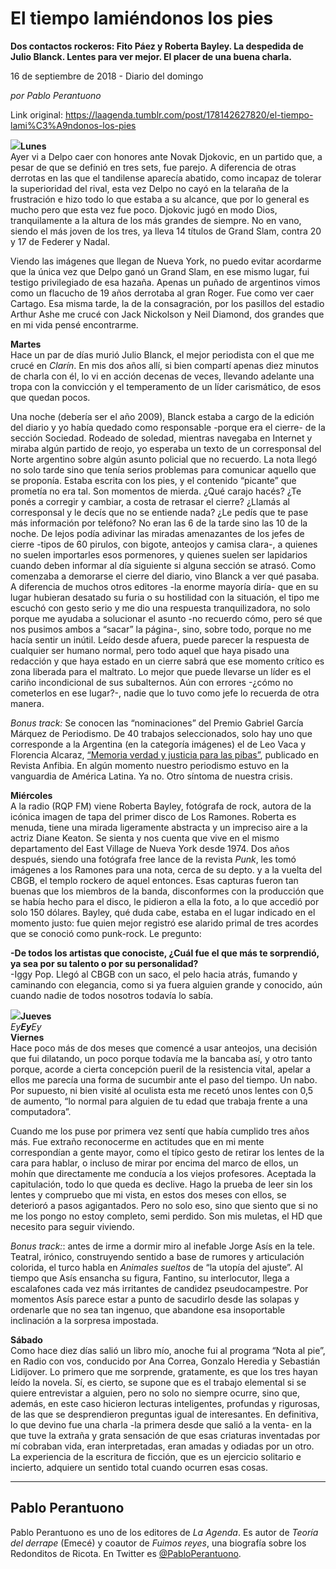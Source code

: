 # El tiempo lamiéndonos los pies

**Dos contactos rockeros: Fito Páez y Roberta Bayley. La despedida de Julio Blanck. Lentes para ver mejor. El placer de una buena charla.**

16 de septiembre de 2018 - Diario del domingo

_por Pablo Perantuono_

Link original: https://laagenda.tumblr.com/post/178142627820/el-tiempo-lami%C3%A9ndonos-los-pies

![](https://64.media.tumblr.com/6ad59265ce3cbddfea78fde16b602f52/tumblr_inline_pfahmy1vHh1t6q87u_500.jpg)**Lunes**  
Ayer vi a Delpo caer
con honores ante Novak Djokovic, en un partido que, a pesar de que
se definió en tres sets, fue parejo. A diferencia de otras derrotas en
las que el tandilense aparecía abatido, como incapaz de tolerar la
superioridad del rival, esta vez Delpo no cayó en la telaraña de la
frustración e hizo todo lo que estaba a su alcance, que por lo
general es mucho pero que esta vez fue poco. Djokovic jugó en modo
Dios, tranquilamente a la altura de los más grandes de siempre. No
en vano, siendo el más joven de los tres, ya lleva 14 títulos de
Grand Slam, contra 20 y 17 de Federer y Nadal. 


Viendo las imágenes
que llegan de Nueva York, no puedo evitar acordarme que la única vez
que Delpo ganó un Grand Slam, en ese mismo lugar, fui testigo
privilegiado de esa hazaña. Apenas un puñado de argentinos vimos
como un flacucho de 19 años derrotaba al gran Roger. Fue como ver
caer Cartago. Esa misma tarde, la de la consagración, por los
pasillos del estadio Arthur Ashe me crucé con Jack Nickolson y Neil
Diamond, dos grandes que en mi vida pensé encontrarme.  


**Martes**  
Hace un par de días
murió Julio Blanck, el mejor periodista con el que me crucé en
*Clarín*. En mis dos años allí, si bien compartí apenas diez
minutos de charla con él, lo vi en acción decenas de veces, llevando adelante una tropa con la convicción y el temperamento de un líder carismático, de
esos que quedan pocos. 


Una noche (debería
ser el año 2009), Blanck estaba a cargo de la edición del diario y yo
había quedado como responsable -porque era el cierre- de la sección
Sociedad. Rodeado de soledad, mientras navegaba en Internet y miraba
algún partido de reojo, yo esperaba un texto de un corresponsal del
Norte argentino sobre algún asunto policial que no recuerdo. La nota
llegó no solo tarde sino que tenía serios problemas para comunicar
aquello que se proponía. Estaba escrita con los pies, y el contenido
“picante” que prometía no era tal. Son momentos de mierda. ¿Qué
carajo hacés? ¿Te ponés a corregir y cambiar, a costa de retrasar
el cierre? ¿Llamás al corresponsal y le decís que no se entiende
nada? ¿Le pedís que te pase más información por teléfono? No
eran las 6 de la tarde sino las 10 de la noche. De lejos podía
adivinar las miradas amenazantes de los jefes de cierre -tipos de 60
pirulos, con bigote, anteojos y camisa clara-, a quienes no suelen
importarles esos pormenores, y quienes suelen ser lapidarios cuando
deben informar al día siguiente si alguna sección se atrasó. Como
comenzaba a demorarse el cierre del diario, vino Blanck a ver qué
pasaba. A diferencia de muchos otros editores -la enorme mayoría
diría- que en su lugar hubieran desatado su furia o su hostilidad
con la situación, el tipo me escuchó con gesto serio y me dio una
respuesta tranquilizadora, no solo porque me ayudaba a solucionar el
asunto -no recuerdo cómo, pero sé que nos pusimos ambos a “sacar”
la página-, sino, sobre todo, porque no me hacía sentir un inútil.
Leído desde afuera, puede parecer la respuesta de cualquier ser
humano normal, pero todo aquel que haya pisado una redacción y que
haya estado en un cierre sabrá que ese momento crítico es zona
liberada para el maltrato. Lo mejor que puede llevarse un líder es
el cariño incondicional de sus subalternos. Aún con errores -¿cómo
no cometerlos en ese lugar?-, nadie que lo tuvo como jefe lo recuerda
de otra manera. 


*Bonus track:* Se
conocen las “nominaciones” del Premio Gabriel García Márquez de
Periodismo. De 40 trabajos seleccionados, solo hay uno que
corresponde a la Argentina (en la categoría imágenes) el de Leo
Vaca y Florencia Alcaraz, [“Memoria verdad y justicia para las
pibas”](https://premioggm.org/2018/nominados#imagen), publicado en Revista Anfibia. En algún momento nuestro
periodismo estuvo en la vanguardia de América Latina. Ya no. Otro
síntoma de nuestra crisis. 


**Miércoles**  
A la radio (RQP FM)
viene Roberta Bayley, fotógrafa de rock, autora de la icónica
imagen de tapa del primer disco de Los Ramones. Roberta es menuda,
tiene una mirada ligeramente abstracta y un impreciso aire a la
actriz Diane Keaton. Se sienta y nos cuenta que vive en el mismo
departamento del East Village de Nueva York desde 1974. Dos años
después, siendo una fotógrafa free lance de la revista *Punk*,
les tomó imágenes a los Ramones para una nota, cerca de su depto. y
a la vuelta del CBGB, el templo rockero de aquel entonces. Esas
capturas fueron tan buenas que los miembros de la banda, disconformes
con la producción que se había hecho para el disco, le pidieron a
ella la foto, a lo que accedió por solo 150 dólares. Bayley, qué
duda cabe, estaba en el lugar indicado en el momento justo: fue quien
mejor registró ese alarido primal de tres acordes que se conoció
como punk-rock. Le pregunto:

**-De todos los
 artistas que conociste, ¿Cuál fue el que más te sorprendió, ya
 sea por su talento o por su personalidad?**  
-Iggy Pop. Llegó
 al CBGB con un saco, el pelo hacia atrás, fumando y caminando con
 elegancia, como si ya fuera alguien grande y conocido, aún cuando
 nadie de todos nosotros todavía lo sabía. 
 

![](https://64.media.tumblr.com/6ad59265ce3cbddfea78fde16b602f52/tumblr_inline_pfahmy1vHh1t6q87u_500.jpg)**Jueves**  
*Ey**Ey**Ey*  
**Viernes**  
Hace poco más de
dos meses que comencé a usar anteojos, una decisión que fui
dilatando, un poco porque todavía me la bancaba así, y otro tanto
porque, acorde a cierta concepción pueril de la resistencia vital,
apelar a ellos me parecía una forma de sucumbir ante el paso del
tiempo. Un nabo. Por supuesto, ni bien visité al oculista esta me
recetó unos lentes con 0,5 de aumento, “lo normal para alguien de
tu edad que trabaja frente a una computadora”. 


Cuando me los puse
por primera vez sentí que había cumplido tres años más. Fue
extraño reconocerme en actitudes que en mi mente correspondían a
gente mayor, como el típico gesto de retirar los lentes de la cara
para hablar, o incluso de mirar por encima del marco de ellos, un
mohín que directamente me conducía a los viejos profesores.
Aceptada la capitulación, todo lo que queda es declive. Hago la
prueba de leer sin los lentes y compruebo que mi vista, en estos dos
meses con ellos, se deterioró a pasos agigantados. Pero no solo eso,
sino que siento que si no me los pongo no estoy completo, semi
perdido. Son mis muletas, el HD que necesito para seguir viviendo. 


*Bonus track:*:
antes de irme a dormir miro al inefable Jorge Asís en la tele.
Teatral, irónico, construyendo sentido a base de rumores y
articulación colorida, el turco habla en *Animales sueltos* de
“la utopía del ajuste”. Al tiempo que Asís ensancha su figura,
Fantino, su interlocutor, llega a escalafones cada vez más
irritantes de candidez pseudocampestre. Por momentos Asís parece
estar a punto de sacudirlo desde las solapas y ordenarle que no sea
tan ingenuo, que abandone esa insoportable inclinación a la sorpresa
impostada. 


**Sábado**  
Como hace diez días
salió un libro mío, anoche fui al programa “Nota al pie”, en
Radio con vos, conducido por Ana Correa, Gonzalo Heredia y Sebastián
Lidijover. Lo primero que me sorprende, gratamente, es que los tres
hayan leído la novela. Sí, es cierto, se supone que es el trabajo
elemental si se quiere entrevistar a alguien, pero no solo no siempre
ocurre, sino que, además, en este caso hicieron lecturas
inteligentes, profundas y rigurosas, de las que se desprendieron
preguntas igual de interesantes. En definitiva, lo que devino fue una
charla -la primera desde que salió a la venta- en la que tuve la
extraña y grata sensación de que esas criaturas inventadas por mí
cobraban vida, eran interpretadas, eran amadas y odiadas por un otro.
La experiencia de la escritura de ficción, que es un ejercicio
solitario e incierto, adquiere un sentido total cuando ocurren esas
cosas. 




---

 Pablo Perantuono
-----------------

 Pablo Perantuono es uno de los editores de *La Agenda*. Es autor de *Teoría del derrape* (Emecé) y coautor de *Fuimos reyes*, una biografía sobre los Redonditos de Ricota. En Twitter es [@PabloPerantuono](https://twitter.com/PabloPerantuono). 

